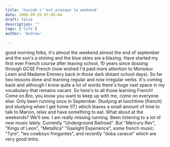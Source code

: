 ```yaml
---
title: 'huzzah c''est presque le weekend'
date: 2008-09-26 07:09:04
draft: false
description: ""
tags: ['life']
author: 'Andrew'

---
```


good morning folks, it's almost the weekend almost the end of september and the sun's a shining and the blue skies are a blazing. Have started my first ever French course after leaving school, 10 years since dossing through GCSE French (now wished I'd paid more attention to Monsieur Leam and Madame Emmery back in those dark distant school days). So far two lessons done and learning regular and now irregular verbs. It's coming back and although I know quite a lot of words there's huge vast space in my vocabulary that remains vacant. So here's to all those learning French! Come on Bro, you know you want to keep up with me, come on everyone else. Only been running once in September. Studying at lunchtime (french) and studying when I get home (IT) which leaves a small amount of time to talk to Marion, relax and have something to eat. What about at the weekends? We'll see. I am really missing running. Been listening to a lot of new music lately. Currently "Underground Railroad". But "Mercury Rev", "Kings of Leon", "Metallica" "Gaslight Experience", some french music: "Tyro", "les cowboys fringantes", and recently "doba caracol" which are very good imho.
